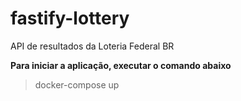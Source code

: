 # fastify-lottery
API de resultados da Loteria Federal BR

**Para iniciar a aplicação, executar o comando abaixo**
> docker-compose up